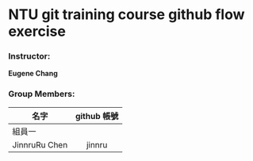 ﻿# NTU git training course github flow exercise

### Instructor:

**Eugene Chang** 

### Group Members:

| **名字**             | **github 帳號**        |
| ------------------|:---------------------:|
| 組員一                |                                |
| JinnruRu Chen     |      jinnru                 |
